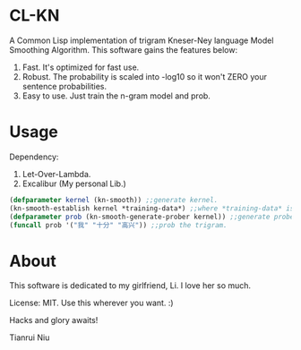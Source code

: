 # CL-KN

A Common Lisp implementation of trigram Kneser-Ney language Model Smoothing Algorithm. 
This software gains the features below:

1. Fast. It's optimized for fast use.
2. Robust. The probability is scaled into -log10 so it won't ZERO your sentence probabilities.
3. Easy to use. Just train the n-gram model and prob.

# Usage
Dependency:
1. Let-Over-Lambda.
2. Excalibur (My personal Lib.)

```lisp
(defparameter kernel (kn-smooth)) ;;generate kernel.
(kn-smooth-establish kernel *training-data*) ;;where *training-data* is a list of strings (word segments).
(defparameter prob (kn-smooth-generate-prober kernel)) ;;generate prober
(funcall prob '("我" "十分" "高兴")) ;;prob the trigram.
```
# About 
This software is dedicated to my girlfriend, Li. I love her so much.

License: MIT. Use this wherever you want. :)

Hacks and glory awaits!

Tianrui Niu
